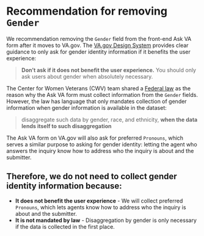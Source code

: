 # Recommendation for removing `Gender`
We recommendation removing the `Gender` field from the front-end Ask VA form after it moves to VA.gov. The [VA.gov Design System](https://design.va.gov/patterns/ask-users-for/gender) provides clear guidance to only ask for gender identity information if it benefits the user experience: 
> **Don’t ask if it does not benefit the user experience.** You should only ask users about gender when absolutely necessary.

The Center for Women Veterans (CWV) team shared a [Federal law](https://www.govinfo.gov/app/details/PLAW-116publ315) as the reason why the Ask VA form must collect information from the `Gender` fields. However, the law has language that only mandates collection of gender information when gender information is available in the dataset:
> disaggregate such data by gender, race, and ethnicity, **when the data lends itself to such disaggregation**

The Ask VA form on VA.gov will also ask for preferred `Pronouns`, which serves a similar purpose to asking for gender identity: letting the agent who answers the inquiry know how to address who the inquiry is about and the submitter.

## Therefore, we do not need to collect gender identity information because: 
- **It does not benefit the user experience** - We will collect preferred `Pronouns`, which lets agents know how to address who the inquiry is about and the submitter.
- **It is not mandated by law** - Disaggregation by gender is only necessary if the data is collected in the first place.
